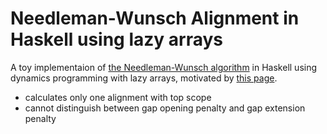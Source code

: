 Needleman-Wunsch Alignment in Haskell using lazy arrays
=======================================================

A toy implementaion of [the Needleman-Wunsch algorithm](https://en.wikipedia.org/wiki/Needleman%E2%80%93Wunsch_algorithm) in Haskell using dynamics programming with lazy arrays, motivated by [this page](http://jelv.is/blog/Lazy-Dynamic-Programming/).

 - calculates only one alignment with top scope
 - cannot distinguish between gap opening penalty and gap extension penalty
